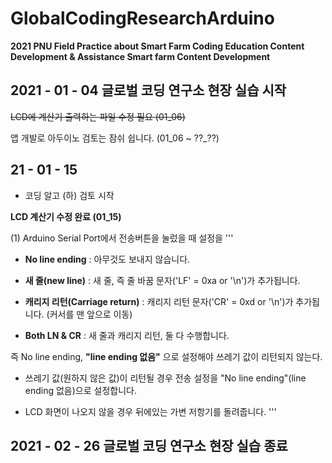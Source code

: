 # GlobalCodingResearchArduino

__2021 PNU Field Practice about Smart Farm Coding Education Content Development & Assistance Smart farm Content Development__

## 2021 - 01 - 04 글로벌 코딩 연구소 현장 실습 시작

~~LCD에 계산기 출력하는 파일 수정 필요 (01_06)~~

앱 개발로 아두이노 검토는 잠쉬 쉽니다. (01_06 ~ ??_??) 

21 - 01 - 15
------------

- 코딩 알고 (하) 검토 시작

**LCD 계산기 수정 완료 (01_15)**

 (1) Arduino Serial Port에서 전송버튼을 눌렀을 때 설정을
 '''
  - **No line ending** : 아무것도 보내지 않습니다.
  
  - **새 줄(new line)** : 새 줄, 즉 줄 바꿈 문자('LF' = 0xa or '\n')가 추가됩니다.
  
  - **캐리지 리턴(Carriage return)** : 캐리지 리턴 문자('CR' = 0xd or '\n')가 추가됩니다. (커서를 맨 앞으로 이동)
  
  - **Both LN & CR** : 새 줄과 캐리지 리턴, 둘 다 수행합니다.
  
  즉 No line ending, **"line ending 없음"** 으로 설정해야 쓰레기 값이 리턴되지 않는다.


 - 쓰레기 값(원하지 않은 값)이 리턴될 경우 전송 설정을 "No line ending"(line ending 없음)으로 설정합니다.

 - LCD 화면이 나오지 않을 경우 뒤에있는 가변 저항기를 돌려줍니다.
'''

## 2021 - 02 - 26 글로벌 코딩 연구소 현장 실습 종료
